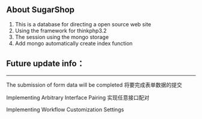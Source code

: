 ## About SugarShop
1. This is a database for directing a open source web site
2. Using the framework for thinkphp3.2
3. The session using the mongo storage
4. Add mongo automatically create index function

## Future update info：
------------------------------------------------------------------
The submission of form data will be completed
将要完成表单数据的提交

Implementing Arbitrary Interface Pairing
实现任意接口配对

Implementing Workflow Customization Settings
